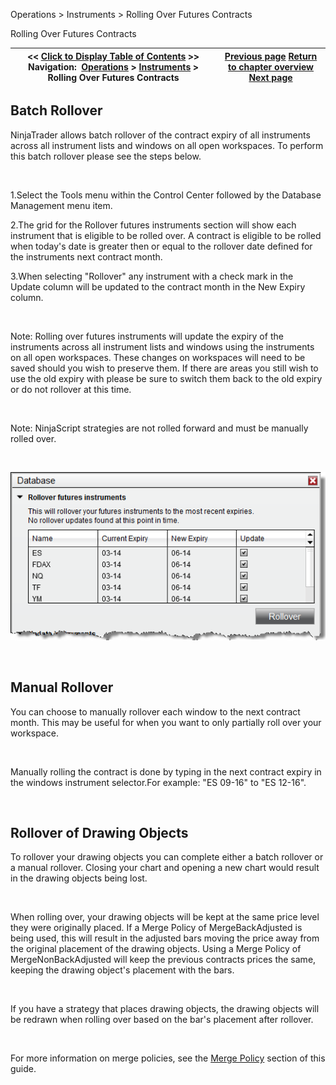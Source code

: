 ﻿


Operations \> Instruments \> Rolling Over Futures Contracts






















Rolling Over Futures Contracts







| \<\< [Click to Display Table of Contents](rolling_over_a_futures_contrac.md) \>\> **Navigation:**     [Operations](operations-1.md) \> [Instruments](instruments-1.md) \> Rolling Over Futures Contracts | [Previous page](editing_instruments-1.md) [Return to chapter overview](instruments-1.md) [Next page](adding_splits_and_dividends-1.md) |
| --- | --- |











## Batch Rollover


NinjaTrader allows batch rollover of the contract expiry of all instruments across all instrument lists and windows on all open workspaces. To perform this batch rollover please see the steps below.


 


1\.Select the Tools menu within the Control Center followed by the Database Management menu item.

2\.The grid for the Rollover futures instruments section will show each instrument that is eligible to be rolled over. A contract is eligible to be rolled when today's date is greater then or equal to the rollover date defined for the instruments next contract month.

3\.When selecting "Rollover" any instrument with a check mark in the Update column will be updated to the contract month in the New Expiry column. 

 


Note: Rolling over futures instruments will update the expiry of the instruments across all instrument lists and windows using the instruments on all open workspaces. These changes on workspaces will need to be saved should you wish to preserve them. If there are areas you still wish to use the old expiry with please be sure to switch them back to the old expiry or do not rollover at this time. 


 


Note: NinjaScript strategies are not rolled forward and must be manually rolled over. 


 


![Instruments_AutomaticRollOver](instruments_automaticrollover.png)


 


## Manual Rollover


You can choose to manually rollover each window to the next contract month. This may be useful for when you want to only partially roll over your workspace.


 


Manually rolling the contract is done by typing in the next contract expiry in the windows instrument selector.For example: "ES 09\-16" to "ES 12\-16".


 


## Rollover of Drawing Objects


To rollover your drawing objects you can complete either a batch rollover or a manual rollover. Closing your chart and opening a new chart would result in the drawing objects being lost.


 


When rolling over, your drawing objects will be kept at the same price level they were originally placed. If a Merge Policy of MergeBackAdjusted is being used, this will result in the adjusted bars moving the price away from the original placement of the drawing objects. Using a Merge Policy of MergeNonBackAdjusted will keep the previous contracts prices the same, keeping the drawing object's placement with the bars. 


 


If you have a strategy that places drawing objects, the drawing objects will be redrawn when rolling over based on the bar's placement after rollover.


 


For more information on merge policies, see the [Merge Policy](merge_policy-1.md) section of this guide.









